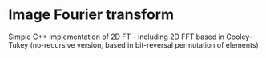 # Image Fourier transform

Simple C++ implementation of 2D FT - including 2D FFT based in Cooley–Tukey (no-recursive version, based in bit-reversal permutation of elements)